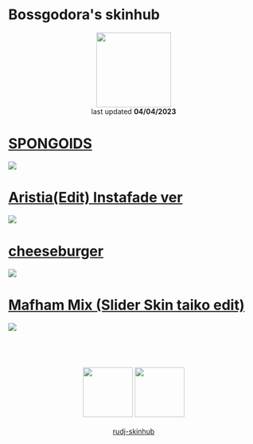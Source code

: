 # Bossgodora's skinhub
<p align="center">
<a href="https://osu.ppy.sh/users/10321729">
  <img src="https://a.ppy.sh/10321729"  
       width="150"
       height="150"></a>
<br>
last updated <b>04/04/2023</b>
</p>

# [SPONGOIDS](https://github.com/rudj-skinhub/woal/raw/tyfh/player/bossgodora/SPONGOIDS.osk)
[![](https://i.imgur.com/YHsHLFt.png)](https://github.com/rudj-skinhub/woal/raw/tyfh/player/bossgodora/SPONGOIDS.osk)

# [Aristia(Edit) Instafade ver](https://github.com/rudj-skinhub/woal/raw/tyfh/player/bossgodora/Aristia%20(Edit%20%2B%20Instafade%20%2B%20Menus).osk)
[![](https://i.imgur.com/bH2yVlW.png)](https://github.com/rudj-skinhub/woal/raw/tyfh/player/bossgodora/Aristia%20(Edit%20%2B%20Instafade%20%2B%20Menus).osk)

# [cheeseburger](https://github.com/rudj-skinhub/woal/raw/tyfh/player/bossgodora/cheeseburger.osk)
[![](https://i.imgur.com/rSJXMC4.png)](https://github.com/rudj-skinhub/woal/raw/tyfh/player/bossgodora/cheeseburger.osk)

# [Mafham Mix (Slider Skin taiko edit)](https://github.com/rudj-skinhub/woal/raw/tyfh/player/bossgodora/Mafham_Mix_Slider_Skin_taiko_edit.osk)
[![](https://i.imgur.com/rqUrOD5.png)](https://github.com/rudj-skinhub/woal/raw/tyfh/player/bossgodora/Mafham_Mix_Slider_Skin_taiko_edit.osk)

#
<p align="center">
  <br></br>
  <a href="https://www.youtube.com/channel/UCNhAxe_KnsdJTfVVVR5DfPw">
  <img src="https://i.imgur.com/YWbDUUy.png"  
       width="100" 
       height="100"></a>
  <a href="https://twitter.com/Mrrrowseer">
  <img src="https://i.imgur.com/PUQ5uWf.png" 
       width="100" 
       height="100"></a>
  <br></br>
  <a href="README.md">rudj-skinhub</a>
 </p>
